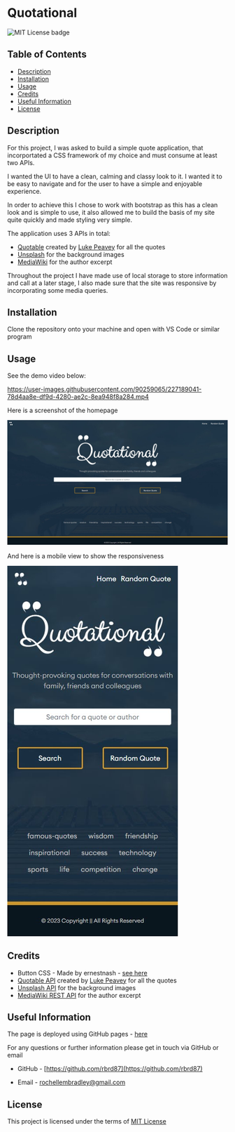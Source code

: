 # Quotational

![MIT License  badge](https://img.shields.io/static/v1?label=license&message=mit&color=green&style=flat)

## Table of Contents
  - [Description](#description)
  - [Installation](#installation)
  - [Usage](#usage)
  - [Credits](#credits)
  - [Useful Information](#useful-information)
  - [License](#license)
  
## Description
For this project, I was asked to build a simple quote application, that incorportated a CSS framework of my choice and must consume at least two APIs. 

I wanted the UI to have a clean, calming and classy look to it. I wanted it to be easy to navigate and for the user to have a simple and enjoyable experience. 

In order to achieve this I chose to work with bootstrap as this has a clean look and is simple to use, it also allowed me to build the basis of my site quite quickly and made styling very simple. 

The application uses 3 APIs in total:
- [Quotable](https://quotable.io/) created by [Luke Peavey](https://github.com/lukePeavey) for all the quotes 
- [Unsplash](https://unsplash.com/) for the background images
- [MediaWiki](https://www.mediawiki.org/wiki/API:REST_API) for the author excerpt 

Throughout the project I have made use of local storage to store information and call at a later stage, I also made sure that the site was responsive by incorporating some media queries.

## Installation
Clone the repository onto your machine and open with VS Code or similar program
  
## Usage 
See the demo video below:

https://user-images.githubusercontent.com/90259065/227189041-78d4aa8e-df9d-4280-ae2c-8ea948f8a284.mp4

Here is a screenshot of the homepage

![homepage screenshot](./assets/images/screenshots/full-screenshot.jpg) 

And here is a mobile view to show the responsiveness

![mobile screenshot](./assets/images/screenshots/mobile-screenshot.jpg)

## Credits
- Button CSS - Made by ernestnash - [see here](https://uiverse.io/ernestnash/cold-turtle-83)
- [Quotable API](https://quotable.io/) created by [Luke Peavey](https://github.com/lukePeavey) for all the quotes 
- [Unsplash API](https://unsplash.com/) for the background images
- [MediaWiki REST API](https://www.mediawiki.org/wiki/API:REST_API) for the author excerpt

  
## Useful Information
The page is deployed using GitHub pages - [here](https://rbrd87.github.io/quotational/)

For any questions or further information please get in touch via GitHub or email

- GitHub - [https://github.com/rbrd87](https://github.com/rbrd87)

- Email - [rochellembradley@gmail.com](mailto:rochellembradley@gmail.com)

## License 
This project is licensed under the terms of [MIT License ](../LICENSE)
